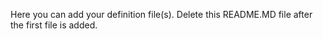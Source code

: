 Here you can add your definition file(s). Delete this README.MD file after the first file is added.
